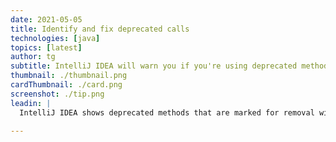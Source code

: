 ```yaml
---
date: 2021-05-05
title: Identify and fix deprecated calls
technologies: [java]
topics: [latest]
author: tg
subtitle: IntelliJ IDEA will warn you if you're using deprecated methods, and they will be shown with a strikethrough if they're marked for removal 
thumbnail: ./thumbnail.png
cardThumbnail: ./card.png
screenshot: ./tip.png
leadin: | 
  IntelliJ IDEA shows deprecated methods that are marked for removal with a red strikethrough. JDK 16 has marked the wrapper class constructors for removal, so you'll see these with a red strikethrough in IntelliJ IDEA.

---
```



